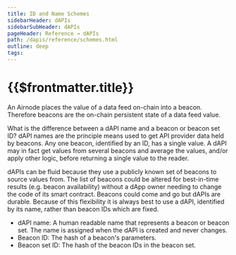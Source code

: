 ```yaml
---
title: ID and Name Schemes
sidebarHeader: dAPIs
sidebarSubHeader: dAPIs
pageHeader: Reference → dAPIs
path: /dapis/reference/schemes.html
outline: deep
tags:
---
```


<PageHeader/>

<SearchHighlight/>

<FlexStartTag/>

# {{$frontmatter.title}}

An Airnode places the value of a data feed on-chain into a beacon. Therefore
beacons are the on-chain persistent state of a data feed value.

What is the difference between a dAPI name and a beacon or beacon set ID? dAPI
names are the principle means used to get API provider data held by beacons. Any
one beacon, identified by an ID, has a single value. A dAPI may in fact get
values from several beacons and average the values, and/or apply other logic,
before returning a single value to the reader.

dAPIs can be fluid because they use a publicly known set of beacons to source
values from. The list of beacons could be altered for best-in-time results (e.g.
beacon availability) without a dApp owner needing to change the code of its
smart contract. Beacons could come and go but dAPIs are durable. Because of this
flexibility it is always best to use a dAPI, identified by its name, rather than
beacon IDs which are fixed.

- dAPI name: A human readable name that represents a beacon or beacon set. The
  name is assigned when the dAPI is created and never changes.
- Beacon ID: The hash of a beacon's parameters.
- Beacon set ID: The hash of the beacon IDs in the beacon set.

<!--
## dAPI Names

A dAPI's name is identical across all chains. When accessing a dAPI value with a
function such as
[readDataFeedWithName()](/dapis/reference/functions/read-data-feed-with-dapi-name.md),
the `dapiName` is passed as an encoded bytes32 value. Try the code sample below
in the [ethers playground](https://playground.ethers.org/). Also see
[Encode the dapiName](/dapis/reference/).

```solidity
ethers.utils.formatBytes32String("AVAX/USD");
```

## Beacon IDs

A Beacon's ID and its template are identical across chains. When accessing a
Beacon's value with a function such as
[readDataFeedWithId()](/dapis/reference/functions/read-data-feed-with-id.md),
the `beaconId` is needed.
-->

<FlexEndTag/>
